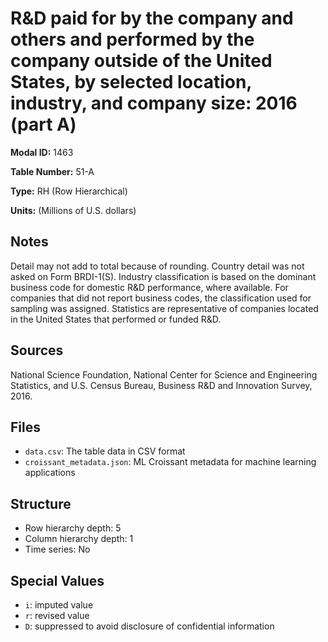 # R&D paid for by the company and others and performed by the company outside of the United States, by selected location, industry, and company size: 2016 (part A)

**Modal ID:** 1463

**Table Number:** 51-A

**Type:** RH (Row Hierarchical)

**Units:** (Millions of U.S. dollars)

## Notes

Detail may not add to total because of rounding. Country detail was not asked on Form BRDI-1(S). Industry classification is based on the dominant business code for domestic R&D performance, where available. For companies that did not report business codes, the classification used for sampling was assigned. Statistics are representative of companies located in the United States that performed or funded R&D.

## Sources

National Science Foundation, National Center for Science and Engineering Statistics, and U.S. Census Bureau, Business R&D and Innovation Survey, 2016.

## Files

- `data.csv`: The table data in CSV format
- `croissant_metadata.json`: ML Croissant metadata for machine learning applications

## Structure

- Row hierarchy depth: 5
- Column hierarchy depth: 1
- Time series: No

## Special Values

- `i`: imputed value
- `r`: revised value
- `D`: suppressed to avoid disclosure of confidential information
